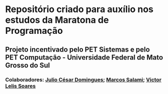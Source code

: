# Repositório criado para auxílio nos estudos da Maratona de Programação
## Projeto incentivado pelo **PET Sistemas** e pelo **PET Computação** - **Universidade Federal de Mato Grosso do Sul**
### Colaboradores: [Julio César Domingues](https://github.com/JuliocesarDS); [Marcos Salami](https://github.com/marcossalami); [Victor Lelis Soares](https://github.com/victorlelissoares)

